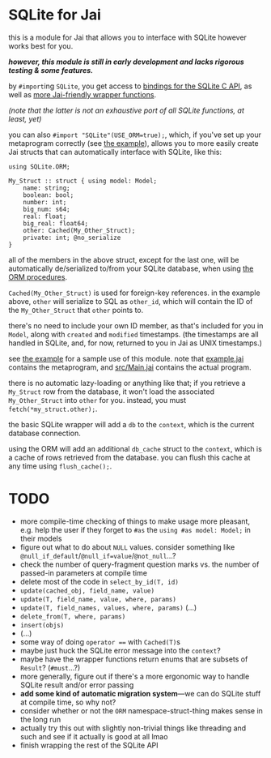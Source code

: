 SQLite for Jai
==============

this is a module for Jai that allows you to interface with SQLite however works best for you.

***however, this module is still in early development and lacks rigorous testing & some features.***

by `#import`ing `SQLite`, you get access to [bindings for the SQLite C API](src/sqlite3.jai),
as well as [more Jai-friendly wrapper functions](src/SQLite.jai).

*(note that the latter is not an exhaustive port of all SQLite functions, at least, yet)*

you can also `#import "SQLite"(USE_ORM=true);`, which, if you've set up your metaprogram correctly
(see [the example](example/)), allows you to more easily create Jai structs that can automatically
interface with SQLite, like this:

```jai
using SQLite.ORM;

My_Struct :: struct { using model: Model;
    name: string;
    boolean: bool;
    number: int;
    big_num: s64;
    real: float;
    big_real: float64;
    other: Cached(My_Other_Struct);
    private: int; @no_serialize
}
```

all of the members in the above struct, except for the last one, will be automatically de/serialized
to/from your SQLite database, when using [the ORM procedures](src/ORM.jai).

`Cached(My_Other_Struct)` is used for foreign-key references. in the example above, `other` will
serialize to SQL as `other_id`, which will contain the ID of the `My_Other_Struct` that `other`
points to.

there's no need to include your own ID member, as that's included for you in `Model`, along with
`created` and `modified` timestamps. (the timestamps are all handled in SQLite, and, for now,
returned to you in Jai as UNIX timestamps.)

see [the example](example/) for a sample use of this module. note that [example.jai](example/example.jai)
contains the metaprogram, and [src/Main.jai](example/src/Main.jai) contains the actual program.

there is no automatic lazy-loading or anything like that; if you retrieve a `My_Struct` row from the
database, it won't load the associated `My_Other_Struct` into `other` for you. instead, you must
`fetch(*my_struct.other);`.

the basic SQLite wrapper will add a `db` to the `context`, which is the current database connection.

using the ORM will add an additional `db_cache` struct to the `context`, which is a cache of rows
retrieved from the database. you can flush this cache at any time using `flush_cache();`.


TODO
====

 - more compile-time checking of things to make usage more pleasant, e.g. help the user if they forget to `#as` the `using #as model: Model;` in their models
 - figure out what to do about `NULL` values. consider something like `@null_if_default`/`@null_if=value`/`@not_null`...?
 - check the number of query-fragment question marks vs. the number of passed-in parameters at compile time
 - delete most of the code in `select_by_id(T, id)`
 - `update(cached_obj, field_name, value)`
 - `update(T, field_name, value, where, params)`
 - `update(T, field_names, values, where, params)` (...)
 - `delete_from(T, where, params)`
 - `insert(objs)`
 - (...)
 - some way of doing `operator ==` with `Cached(T)`s
 - maybe just huck the SQLite error message into the `context`?
 - maybe have the wrapper functions return enums that are subsets of `Result`? (`#must`...?)
 - more generally, figure out if there's a more ergonomic way to handle SQLite result and/or error passing
 - **add some kind of automatic migration system**—we can do SQLite stuff at compile time, so why not?
 - consider whether or not the `ORM` namespace-struct-thing makes sense in the long run
 - actually try this out with slightly non-trivial things like threading and such and see if it actually is good at all lmao
 - finish wrapping the rest of the SQLite API
